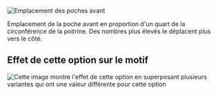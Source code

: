 ![Emplacement des poches avant](frontpocketplacement.svg)

Emplacement de la poche avant en proportion d'un quart de la circonférence de la poitrine. Des nombres plus élevés le déplacent plus vers le côté.

## Effet de cette option sur le motif

![Cette image montre l'effet de cette option en superposant plusieurs variantes qui ont une valeur différente pour cette option](jaeger_frontpocketplacement_sample.svg "Effet de cette option sur le motif")
